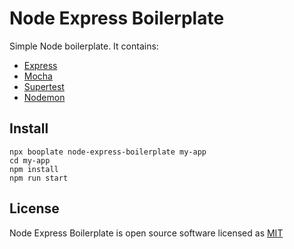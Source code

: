 # Node Express Boilerplate

Simple Node boilerplate. It contains:
- [Express](https://expressjs.com)
- [Mocha](https://mochajs.org)
- [Supertest](https://github.com/visionmedia/supertest)
- [Nodemon](https://nodemon.io)

## Install

```
npx booplate node-express-boilerplate my-app
cd my-app
npm install
npm run start
```

## License

Node Express Boilerplate is open source software licensed as [MIT](./LICENSE)